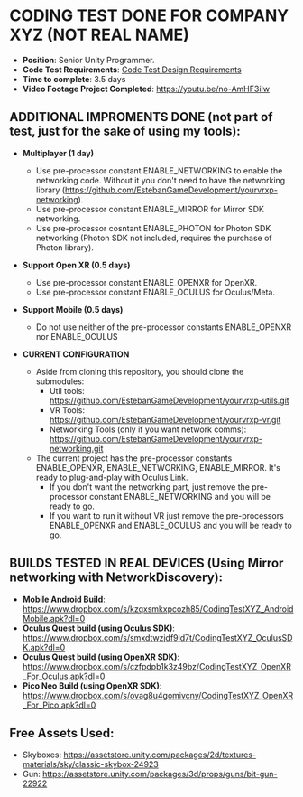 # CODING TEST DONE FOR COMPANY XYZ (NOT REAL NAME)

* **Position**: Senior Unity Programmer.
* **Code Test Requirements**: [Code Test Design Requirements](https://github.com/EstebanGameDevelopment/CodingTestXYZ/blob/6c4a7b6e984e04b49c02525b988b947808808231/Documents/Coding%20Test%20Company%20XYZ%20(en).pdf)
* **Time to complete**: 3.5 days
* **Video Footage Project Completed**: https://youtu.be/no-AmHF3iIw

## ADDITIONAL IMPROMENTS DONE (not part of test, just for the sake of using my tools):

* **Multiplayer (1 day)**
	* Use pre-processor constant ENABLE_NETWORKING to enable the networking code. Without it you don't need to have the networking library (https://github.com/EstebanGameDevelopment/yourvrxp-networking).
	* Use pre-processor constant ENABLE_MIRROR for Mirror SDK networking.
	* Use pre-processor cosntant ENABLE_PHOTON for Photon SDK networking (Photon SDK not included, requires the purchase of Photon library).
* **Support Open XR (0.5 days)**
	* Use pre-processor constant ENABLE_OPENXR for OpenXR.
	* Use pre-processor constant ENABLE_OCULUS for Oculus/Meta.
* **Support Mobile (0.5 days)**
	* Do not use neither of the pre-processor constants ENABLE_OPENXR nor ENABLE_OCULUS
	
* **CURRENT CONFIGURATION**
	* Aside from cloning this repository, you should clone the submodules:
		* Util tools: https://github.com/EstebanGameDevelopment/yourvrxp-utils.git
		* VR Tools: https://github.com/EstebanGameDevelopment/yourvrxp-vr.git
		* Networking Tools (only if you want network comms): https://github.com/EstebanGameDevelopment/yourvrxp-networking.git
	* The current project has the pre-processor constants ENABLE_OPENXR, ENABLE_NETWORKING, ENABLE_MIRROR. It's ready to plug-and-play with Oculus Link. 
	 	* If you don't want the networking part, just remove the pre-processor constant ENABLE_NETWORKING and you will be ready to go.
	 	* If you want to run it without VR just remove the pre-processors ENABLE_OPENXR and ENABLE_OCULUS and you will be ready to go.
	
## BUILDS TESTED IN REAL DEVICES (Using Mirror networking with NetworkDiscovery):

* **Mobile Android Build**: https://www.dropbox.com/s/kzqxsmkxpcozh85/CodingTestXYZ_AndroidMobile.apk?dl=0
* **Oculus Quest build (using Oculus SDK)**: https://www.dropbox.com/s/smxdtwzjdf9ld7t/CodingTestXYZ_OculusSDK.apk?dl=0
* **Oculus Quest build (using OpenXR SDK)**: https://www.dropbox.com/s/czfpdpb1k3z49bz/CodingTestXYZ_OpenXR_For_Oculus.apk?dl=0
* **Pico Neo Build (using OpenXR SDK)**: https://www.dropbox.com/s/ovag8u4gomivcny/CodingTestXYZ_OpenXR_For_Pico.apk?dl=0

## Free Assets Used:

* Skyboxes: https://assetstore.unity.com/packages/2d/textures-materials/sky/classic-skybox-24923
* Gun: https://assetstore.unity.com/packages/3d/props/guns/bit-gun-22922
